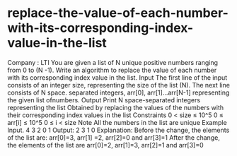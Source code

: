 # replace-the-value-of-each-number-with-its-corresponding-index-value-in-the-list
Company : LTI You are given a list of N unique positive numbers ranging from 0 to (N -1).  Write an algorithm to replace the value of each number with its corresponding index value in the list.  Input The first line of the input consists of an integer size,  representing the size of the list (N). The next line consists of N space. separated integers, arr[0], arr[1]...arr[N-1]  representing the given list ofnumbers.  Output Print N space-separated integers representing the list Obtained by replacing the values of the numbers with their corresponding index values in the list  Constraints 0 &lt; size ≤ 10^5 0 ≤ arr[i] ≤ 10^5 0 ≤ i &lt; size  Note All the numbers in the list are unique  Example Input. 4 3 2 0 1  Output: 2 3 1 0  Explanation:  Before the change, the elements of the list are: arr[0]=3, arr[1] =2, arr[2]=0 and arr[3]=1 After the change, the elements of the list are arr[0]=2, arr[1]=3, arr[2]=1 and arr[3]=0
